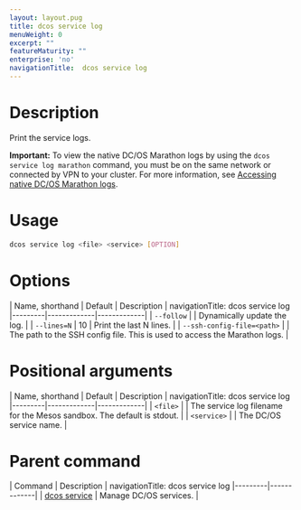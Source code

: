 ```yaml
---
layout: layout.pug
title: dcos service log
menuWeight: 0
excerpt: ""
featureMaturity: ""
enterprise: 'no'
navigationTitle:  dcos service log
---
```


<!-- This source repo for this topic is https://github.com/dcos/dcos-docs -->


# Description
Print the service logs.

**Important:** To view the native DC/OS Marathon logs by using the `dcos service log marathon` command, you must be on the same network or connected by VPN to your cluster. For more information, see [Accessing native DC/OS Marathon logs](/docs/1.9/monitoring/logging/quickstart/).

# Usage

```bash
dcos service log <file> <service> [OPTION]
```

# Options

| Name, shorthand | Default | Description |
navigationTitle:  dcos service log
|---------|-------------|-------------|
| `--follow`   |             |  Dynamically update the log. |
| `--lines=N`   |     10      |  Print the last N lines. |
| `--ssh-config-file=<path>`   |           | The path to the SSH config file. This is used to access the Marathon logs. |

# Positional arguments

| Name, shorthand | Default | Description |
navigationTitle:  dcos service log
|---------|-------------|-------------|
| `<file>`   |             |  The service log filename for the Mesos sandbox. The default is stdout. |
| `<service>`   |           | The DC/OS service name. |

# Parent command

| Command | Description |
navigationTitle:  dcos service log
|---------|-------------|
| [dcos service](/docs/1.9/cli/command-reference/dcos-service/)   | Manage DC/OS services. | 
